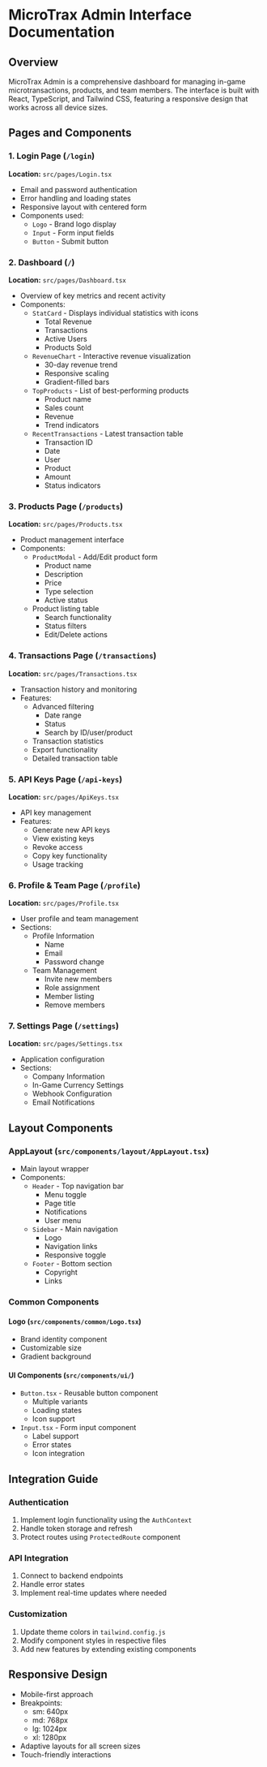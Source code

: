 # MicroTrax Admin Interface Documentation

## Overview
MicroTrax Admin is a comprehensive dashboard for managing in-game microtransactions, products, and team members. The interface is built with React, TypeScript, and Tailwind CSS, featuring a responsive design that works across all device sizes.

## Pages and Components

### 1. Login Page (`/login`)
**Location:** `src/pages/Login.tsx`
- Email and password authentication
- Error handling and loading states
- Responsive layout with centered form
- Components used:
  - `Logo` - Brand logo display
  - `Input` - Form input fields
  - `Button` - Submit button

### 2. Dashboard (`/`)
**Location:** `src/pages/Dashboard.tsx`
- Overview of key metrics and recent activity
- Components:
  - `StatCard` - Displays individual statistics with icons
    - Total Revenue
    - Transactions
    - Active Users
    - Products Sold
  - `RevenueChart` - Interactive revenue visualization
    - 30-day revenue trend
    - Responsive scaling
    - Gradient-filled bars
  - `TopProducts` - List of best-performing products
    - Product name
    - Sales count
    - Revenue
    - Trend indicators
  - `RecentTransactions` - Latest transaction table
    - Transaction ID
    - Date
    - User
    - Product
    - Amount
    - Status indicators

### 3. Products Page (`/products`)
**Location:** `src/pages/Products.tsx`
- Product management interface
- Components:
  - `ProductModal` - Add/Edit product form
    - Product name
    - Description
    - Price
    - Type selection
    - Active status
  - Product listing table
    - Search functionality
    - Status filters
    - Edit/Delete actions

### 4. Transactions Page (`/transactions`)
**Location:** `src/pages/Transactions.tsx`
- Transaction history and monitoring
- Features:
  - Advanced filtering
    - Date range
    - Status
    - Search by ID/user/product
  - Transaction statistics
  - Export functionality
  - Detailed transaction table

### 5. API Keys Page (`/api-keys`)
**Location:** `src/pages/ApiKeys.tsx`
- API key management
- Features:
  - Generate new API keys
  - View existing keys
  - Revoke access
  - Copy key functionality
  - Usage tracking

### 6. Profile & Team Page (`/profile`)
**Location:** `src/pages/Profile.tsx`
- User profile and team management
- Sections:
  - Profile Information
    - Name
    - Email
    - Password change
  - Team Management
    - Invite new members
    - Role assignment
    - Member listing
    - Remove members

### 7. Settings Page (`/settings`)
**Location:** `src/pages/Settings.tsx`
- Application configuration
- Sections:
  - Company Information
  - In-Game Currency Settings
  - Webhook Configuration
  - Email Notifications

## Layout Components

### AppLayout (`src/components/layout/AppLayout.tsx`)
- Main layout wrapper
- Components:
  - `Header` - Top navigation bar
    - Menu toggle
    - Page title
    - Notifications
    - User menu
  - `Sidebar` - Main navigation
    - Logo
    - Navigation links
    - Responsive toggle
  - `Footer` - Bottom section
    - Copyright
    - Links

### Common Components

#### Logo (`src/components/common/Logo.tsx`)
- Brand identity component
- Customizable size
- Gradient background

#### UI Components (`src/components/ui/`)
- `Button.tsx` - Reusable button component
  - Multiple variants
  - Loading states
  - Icon support
- `Input.tsx` - Form input component
  - Label support
  - Error states
  - Icon integration

## Integration Guide

### Authentication
1. Implement login functionality using the `AuthContext`
2. Handle token storage and refresh
3. Protect routes using `ProtectedRoute` component

### API Integration
1. Connect to backend endpoints
2. Handle error states
3. Implement real-time updates where needed

### Customization
1. Update theme colors in `tailwind.config.js`
2. Modify component styles in respective files
3. Add new features by extending existing components

## Responsive Design
- Mobile-first approach
- Breakpoints:
  - sm: 640px
  - md: 768px
  - lg: 1024px
  - xl: 1280px
- Adaptive layouts for all screen sizes
- Touch-friendly interactions